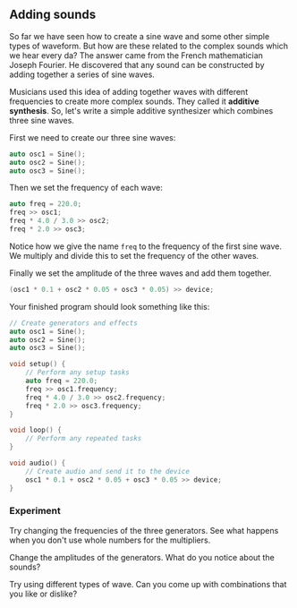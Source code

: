 ## Adding sounds

So far we have seen how to create a sine wave and some other simple types of waveform.  But how are these related to the complex sounds which we hear every da?  The answer came from the French mathematician Joseph Fourier.  He discovered that any sound can be constructed by adding together a series of sine waves.

Musicians used this idea of adding together waves with different frequencies to create more complex sounds.  They called it **additive synthesis**.  So, let's write a simple additive synthesizer which combines three sine waves.

First we need to create our three sine waves:

```cpp
auto osc1 = Sine();
auto osc2 = Sine();
auto osc3 = Sine();
```

Then we set the frequency of each wave:

```cpp
auto freq = 220.0;
freq >> osc1;
freq * 4.0 / 3.0 >> osc2;
freq * 2.0 >> osc3;
```

Notice how we give the name `freq` to the frequency of the first sine wave.  We multiply and divide this to set the frequency of the other waves.

Finally we set the amplitude of the three waves and add them together.

```cpp
(osc1 * 0.1 + osc2 * 0.05 + osc3 * 0.05) >> device;
```

Your finished program should look something like this:

```cpp
// Create generators and effects
auto osc1 = Sine();
auto osc2 = Sine();
auto osc3 = Sine();

void setup() {
    // Perform any setup tasks
    auto freq = 220.0;
    freq >> osc1.frequency;
    freq * 4.0 / 3.0 >> osc2.frequency;
    freq * 2.0 >> osc3.frequency;
}

void loop() {
    // Perform any repeated tasks 
}

void audio() {
    // Create audio and send it to the device
    osc1 * 0.1 + osc2 * 0.05 + osc3 * 0.05 >> device;
}
```

### Experiment

Try changing the frequencies of the three generators.  See what happens when you don't use whole numbers for the multipliers.

Change the amplitudes of the generators.  What do you notice about the sounds?

Try using different types of wave.  Can you come up with combinations that you like or dislike?




